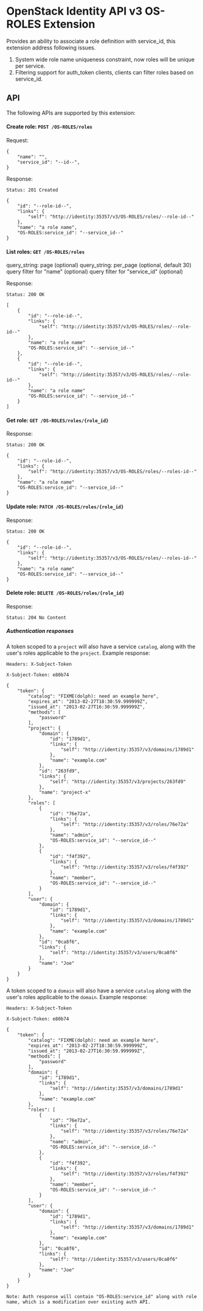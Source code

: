 OpenStack Identity API v3 OS-ROLES Extension
============================================

Provides an ability to associate a role definition with service_id, this extension address following issues.

1. System wide role name uniqueness constraint, now roles will be unique per service.
1. Filtering support for auth_token clients, clients can filter roles based on service_id.


API
---

The following APIs are supported by this extension:

#### Create role: `POST /OS-ROLES/roles`

Request:

    {
        "name": "",
        "service_id": "--id--",
    }

Response:

    Status: 201 Created

    {
        "id": "--role-id--",
        "links": {
            "self": "http://identity:35357/v3/OS-ROLES/roles/--role-id--"
        },
        "name": "a role name",
        "OS-ROLES:service_id": "--service_id--"
    }

#### List roles: `GET /OS-ROLES/roles`

query_string: page (optional)
query_string: per_page (optional, default 30)
query filter for "name" (optional)
query filter for "service_id" (optional)

Response:

    Status: 200 OK

    [
        {
            "id": "--role-id--",
            "links": {
                "self": "http://identity:35357/v3/OS-ROLES/roles/--role-id--"
            },
            "name": "a role name"
            "OS-ROLES:service_id": "--service_id--"
        },
        {
            "id": "--role-id--",
            "links": {
                "self": "http://identity:35357/v3/OS-ROLES/roles/--role-id--"
            },
            "name": "a role name"
            "OS-ROLES:service_id": "--service_id--"
        }
    ]
    
#### Get role: `GET /OS-ROLES/roles/{role_id}`

Response:

    Status: 200 OK

    {
        "id": "--role-id--",
        "links": {
            "self": "http://identity:35357/v3/OS-ROLES/roles/--roles-id--"
        },
        "name": "a role name"
        "OS-ROLES:service_id": "--service_id--"
    }

#### Update role: `PATCH /OS-ROLES/roles/{role_id}`

Response:

    Status: 200 OK

    {
        "id": "--role-id--",
        "links": {
            "self": "http://identity:35357/v3/OS-ROLES/roles/--roles-id--"
        },
        "name": "a role name"
        "OS-ROLES:service_id": "--service_id--"
    }
    
#### Delete role: `DELETE /OS-ROLES/roles/{role_id}`

Response:

    Status: 204 No Content
    
##### Authentication responses

A token scoped to a `project` will also have a service `catalog`, along with
the user's roles applicable to the `project`. Example response:

    Headers: X-Subject-Token

    X-Subject-Token: e80b74

    {
        "token": {
            "catalog": "FIXME(dolph): need an example here",
            "expires_at": "2013-02-27T18:30:59.999999Z",
            "issued_at": "2013-02-27T16:30:59.999999Z",
            "methods": [
                "password"
            ],
            "project": {
                "domain": {
                    "id": "1789d1",
                    "links": {
                        "self": "http://identity:35357/v3/domains/1789d1"
                    },
                    "name": "example.com"
                },
                "id": "263fd9",
                "links": {
                    "self": "http://identity:35357/v3/projects/263fd9"
                },
                "name": "project-x"
            },
            "roles": [
                {
                    "id": "76e72a",
                    "links": {
                        "self": "http://identity:35357/v3/roles/76e72a"
                    },
                    "name": "admin",
                    "OS-ROLES:service_id": "--service_id--"
                },
                {
                    "id": "f4f392",
                    "links": {
                        "self": "http://identity:35357/v3/roles/f4f392"
                    },
                    "name": "member",
                    "OS-ROLES:service_id": "--service_id--"
                }
            ],
            "user": {
                "domain": {
                    "id": "1789d1",
                    "links": {
                        "self": "http://identity:35357/v3/domains/1789d1"
                    },
                    "name": "example.com"
                },
                "id": "0ca8f6",
                "links": {
                    "self": "http://identity:35357/v3/users/0ca8f6"
                },
                "name": "Joe"
            }
        }
    }

A token scoped to a `domain` will also have a service `catalog` along with the
user's roles applicable to the `domain`. Example response:

    Headers: X-Subject-Token

    X-Subject-Token: e80b74

    {
        "token": {
            "catalog": "FIXME(dolph): need an example here",
            "expires_at": "2013-02-27T18:30:59.999999Z",
            "issued_at": "2013-02-27T16:30:59.999999Z",
            "methods": [
                "password"
            ],
            "domain": {
                "id": "1789d1",
                "links": {
                    "self": "http://identity:35357/v3/domains/1789d1"
                },
                "name": "example.com"
            },
            "roles": [
                {
                    "id": "76e72a",
                    "links": {
                        "self": "http://identity:35357/v3/roles/76e72a"
                    },
                    "name": "admin",
                    "OS-ROLES:service_id": "--service_id--"
                },
                {
                    "id": "f4f392",
                    "links": {
                        "self": "http://identity:35357/v3/roles/f4f392"
                    },
                    "name": "member",
                    "OS-ROLES:service_id": "--service_id--"
                }
            ],
            "user": {
                "domain": {
                    "id": "1789d1",
                    "links": {
                        "self": "http://identity:35357/v3/domains/1789d1"
                    },
                    "name": "example.com"
                },
                "id": "0ca8f6",
                "links": {
                    "self": "http://identity:35357/v3/users/0ca8f6"
                },
                "name": "Joe"
            }
        }
    }
    
    Note: Auth response will contain "OS-ROLES:service_id" along with role name, which is a modification over existing auth API.
    